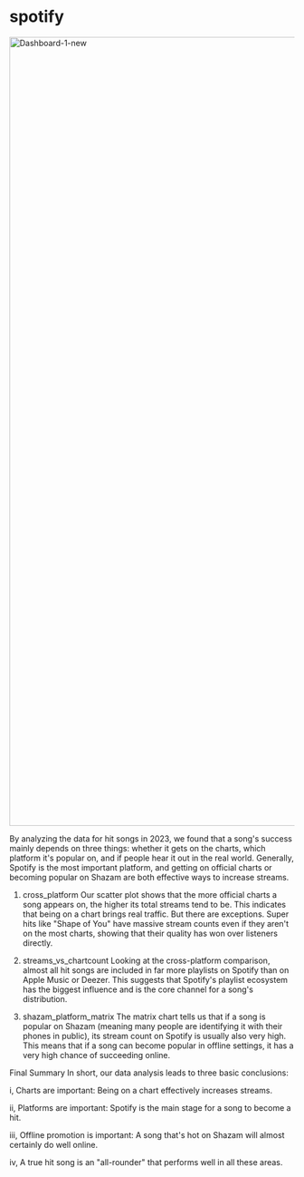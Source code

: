 # spotify
<img width="2698" height="1392" alt="Dashboard-1-new" src="https://github.com/user-attachments/assets/b043f5d3-f53d-4cd0-b6f0-e5d8c901f459" />

By analyzing the data for hit songs in 2023, we found that a song's success mainly depends on three things: whether it gets on the charts, which platform it's popular on, and if people hear it out in the real world. Generally, Spotify is the most important platform, and getting on official charts or becoming popular on Shazam are both effective ways to increase streams.

1. cross_platform
Our scatter plot shows that the more official charts a song appears on, the higher its total streams tend to be. This indicates that being on a chart brings real traffic. But there are exceptions. Super hits like "Shape of You" have massive stream counts even if they aren't on the most charts, showing that their quality has won over listeners directly.

2. streams_vs_chartcount
Looking at the cross-platform comparison, almost all hit songs are included in far more playlists on Spotify than on Apple Music or Deezer.
This suggests that Spotify's playlist ecosystem has the biggest influence and is the core channel for a song's distribution.

3. shazam_platform_matrix
The matrix chart tells us that if a song is popular on Shazam (meaning many people are identifying it with their phones in public), its stream count on Spotify is usually also very high.
This means that if a song can become popular in offline settings, it has a very high chance of succeeding online.

Final Summary
In short, our data analysis leads to three basic conclusions: 

i, Charts are important: Being on a chart effectively increases streams.

ii, Platforms are important: Spotify is the main stage for a song to become a hit.

iii, Offline promotion is important: A song that's hot on Shazam will almost certainly do well online.

iv, A true hit song is an "all-rounder" that performs well in all these areas.

